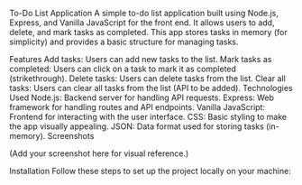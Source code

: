 To-Do List Application
A simple to-do list application built using Node.js, Express, and Vanilla JavaScript for the front end. It allows users to add, delete, and mark tasks as completed. This app stores tasks in memory (for simplicity) and provides a basic structure for managing tasks.

Features
Add tasks: Users can add new tasks to the list.
Mark tasks as completed: Users can click on a task to mark it as completed (strikethrough).
Delete tasks: Users can delete tasks from the list.
Clear all tasks: Users can clear all tasks from the list (API to be added).
Technologies Used
Node.js: Backend server for handling API requests.
Express: Web framework for handling routes and API endpoints.
Vanilla JavaScript: Frontend for interacting with the user interface.
CSS: Basic styling to make the app visually appealing.
JSON: Data format used for storing tasks (in-memory).
Screenshots

(Add your screenshot here for visual reference.)

Installation
Follow these steps to set up the project locally on your machine: